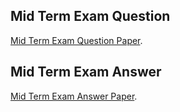 ## Mid Term Exam Question
[Mid Term Exam Question Paper](https://docs.google.com/document/d/1Yl5IsZ-PYy-wTtODnojonNnOF2iF6rzFESy125aznak/edit).


## Mid Term Exam Answer
[Mid Term Exam Answer Paper](https://docs.google.com/document/d/1IEtPx3ryhgruFQAAfsc2GwT2BhV3uzeiuD-TcOgKI4Y/edit).